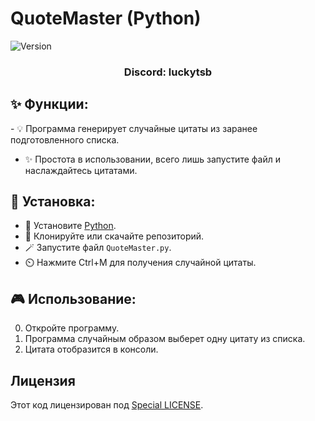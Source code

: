 # QuoteMaster (Python)

![Version](https://img.shields.io/badge/Версия-1.0-blue.svg)

<p align="center">
</p>
<h3 align="center">Discord: luckytsb</h3>

## ✨ Функции:

-️ :bulb: Программа генерирует случайные цитаты из заранее подготовленного списка.
- :sparkles: Простота в использовании, всего лишь запустите файл и наслаждайтесь цитатами.

## 🚀 Установка:

- 🐍 Установите <a href="https://www.python.org/downloads/" target="_blank">Python</a>.
- 📝 Клонируйте или скачайте репозиторий.
- 🪄 Запустите файл `QuoteMaster.py`.
- ⏲️ Нажмите Ctrl+M для получения случайной цитаты.

## 🎮 Использование:

0. Откройте программу.
1. Программа случайным образом выберет одну цитату из списка.
2. Цитата отобразится в консоли.

## Лицензия

Этот код лицензирован под [Special LICENSE](LICENSE.MD).
